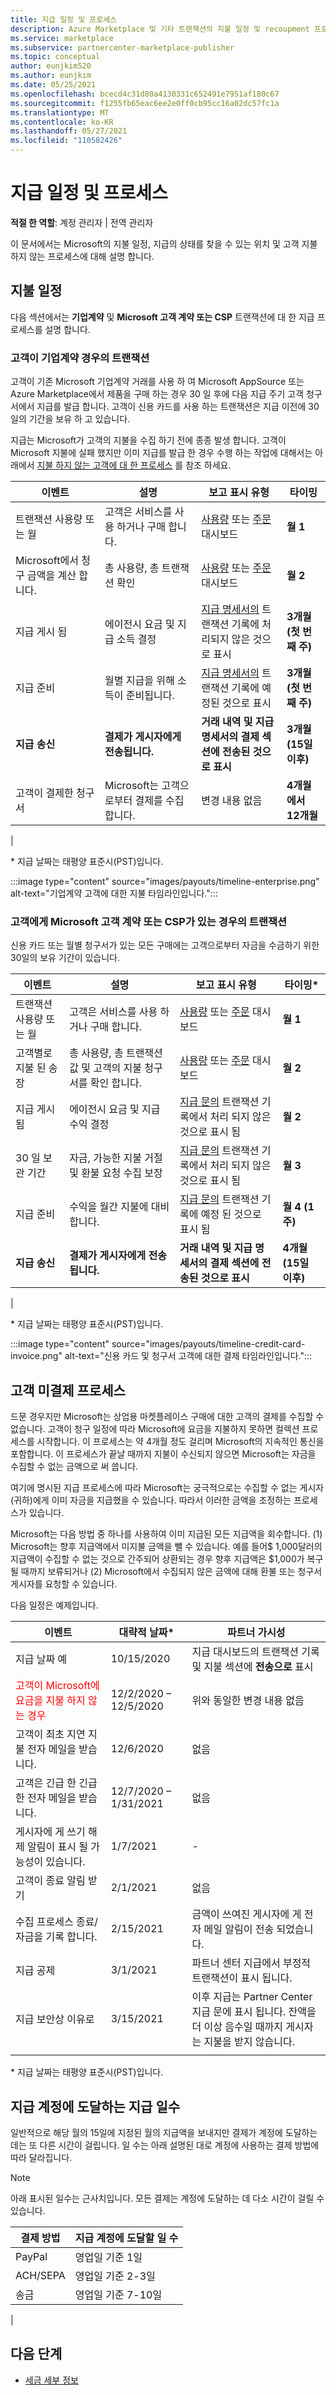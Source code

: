 ```yaml
---
title: 지급 일정 및 프로세스
description: Azure Marketplace 및 기타 트랜잭션의 지불 일정 및 recoupment 프로세스와 같은 지급 및 트랜잭션에 대해 알아봅니다.
ms.service: marketplace
ms.subservice: partnercenter-marketplace-publisher
ms.topic: conceptual
author: eunjkim520
ms.author: eunjkim
ms.date: 05/25/2021
ms.openlocfilehash: bcecd4c31d80a4130331c652491e7951af180c67
ms.sourcegitcommit: f1255fb65eac6ee2e0ff0cb95cc16a02dc57fc1a
ms.translationtype: MT
ms.contentlocale: ko-KR
ms.lasthandoff: 05/27/2021
ms.locfileid: "110582426"
---
```

# <a name="payout-schedules-and-processes"></a>지급 일정 및 프로세스

**적절 한 역할**: 계정 관리자 | 전역 관리자

이 문서에서는 Microsoft의 지불 일정, 지급의 상태를 찾을 수 있는 위치 및 고객 지불 하지 않는 프로세스에 대해 설명 합니다.

## <a name="payment-schedules"></a>지불 일정

다음 섹션에서는 **기업계약** 및 **Microsoft 고객 계약 또는 CSP** 트랜잭션에 대 한 지급 프로세스를 설명 합니다.

### <a name="transactions-when-customer-has-an-enterprise-agreement"></a>고객이 기업계약 경우의 트랜잭션

고객이 기존 Microsoft 기업계약 거래를 사용 하 여 Microsoft AppSource 또는 Azure Marketplace에서 제품을 구매 하는 경우 30 일 후에 다음 지급 주기 고객 청구서에서 지급를 발급 합니다. 고객이 신용 카드를 사용 하는 트랜잭션은 지급 이전에 30 일의 기간을 보유 하 고 있습니다.

지급는 Microsoft가 고객의 지불을 수집 하기 전에 종종 발생 합니다. 고객이 Microsoft 지불에 실패 했지만 이미 지급를 발급 한 경우 수행 하는 작업에 대해서는 아래에서 [지불 하지 않는 고객에 대 한 프로세스](#process-for-customer-non-payment) 를 참조 하세요.

| 이벤트 | 설명 | 보고 표시 유형 | 타이밍 |
| --- | --- | --- | --- |
| 트랜잭션 사용량 또는 월 | 고객은 서비스를 사용 하거나 구매 합니다. | [사용량](/azure/marketplace/partner-center-portal/usage-dashboard) 또는 [주문](/azure/marketplace/partner-center-portal/orders-dashboard) 대시보드 | **월 1** |
| Microsoft에서 청구 금액을 계산 합니다. | 총 사용량, 총 트랜잭션 확인 | [사용량](/azure/marketplace/partner-center-portal/usage-dashboard) 또는 [주문](/azure/marketplace/partner-center-portal/orders-dashboard) 대시보드 | **월 2** |
| 지급 게시 됨 | 에이전시 요금 및 지급 소득 결정 | [지급 명세서의](payout-statement.md) 트랜잭션 기록에 처리되지 않은 것으로 표시 | **3개월(첫 번째 주)** |
| 지급 준비 | 월별 지급을 위해 소득이 준비됩니다. | [지급 명세서의](payout-statement.md) 트랜잭션 기록에 예정된 것으로 표시 | **3개월(첫 번째 주)** |
| **지급 송신** | **결제가 게시자에게 전송됩니다.** | **거래 내역 및 지급 명세서의 [](payout-statement.md) 결제 섹션에 전송된 것으로 표시** | **3개월(15일 이후)** |
| 고객이 결제한 청구서 | Microsoft는 고객으로부터 결제를 수집합니다. | 변경 내용 없음 | **4개월에서 12개월** |
|

\* 지급 날짜는 태평양 표준시(PST)입니다.

:::image type="content" source="images/payouts/timeline-enterprise.png" alt-text="기업계약 고객에 대한 지불 타임라인입니다.":::

### <a name="transactions-when-customer-has-a-microsoft-customer-agreement-or-csp"></a>고객에게 Microsoft 고객 계약 또는 CSP가 있는 경우의 트랜잭션

신용 카드 또는 월별 청구서가 있는 모든 구매에는 고객으로부터 자금을 수금하기 위한 30일의 보유 기간이 있습니다.

| 이벤트 | 설명 | 보고 표시 유형 | 타이밍* |
| --- | --- | --- | --- |
| 트랜잭션 사용량 또는 월 | 고객은 서비스를 사용 하거나 구매 합니다. | [사용량](/azure/marketplace/partner-center-portal/usage-dashboard) 또는 [주문](/azure/marketplace/partner-center-portal/orders-dashboard) 대시보드 | **월 1** |
| 고객별로 지불 된 송장 | 총 사용량, 총 트랜잭션 값 및 고객의 지불 청구서를 확인 합니다. | [사용량](/azure/marketplace/partner-center-portal/usage-dashboard) 또는 [주문](/azure/marketplace/partner-center-portal/orders-dashboard) 대시보드 | **월 2** |
| 지급 게시 됨 | 에이전시 요금 및 지급 수익 결정 | [지급 문의](payout-statement.md) 트랜잭션 기록에서 처리 되지 않은 것으로 표시 됨 | **월 2** |
| 30 일 보관 기간 | 자금, 가능한 지불 거절 및 환불 요청 수집 보장 | [지급 문의](payout-statement.md) 트랜잭션 기록에서 처리 되지 않은 것으로 표시 됨 | **월 3** |
| 지급 준비 | 수익을 월간 지불에 대비 합니다. | [지급 문의](payout-statement.md) 트랜잭션 기록에 예정 된 것으로 표시 됨 | **월 4 (1 주)** |
| **지급 송신** | **결제가 게시자에게 전송됩니다.** | **거래 내역 및 지급 명세서의 [](payout-statement.md) 결제 섹션에 전송된 것으로 표시** | **4개월(15일 이후)** |
|

\* 지급 날짜는 태평양 표준시(PST)입니다.

:::image type="content" source="images/payouts/timeline-credit-card-invoice.png" alt-text="신용 카드 및 청구서 고객에 대한 결제 타임라인입니다.":::

## <a name="process-for-customer-non-payment"></a>고객 미결제 프로세스

드문 경우지만 Microsoft는 상업용 마켓플레이스 구매에 대한 고객의 결제를 수집할 수 없습니다. 고객이 청구 일정에 따라 Microsoft에 요금을 지불하지 못하면 컬렉션 프로세스를 시작합니다. 이 프로세스는 약 4개월 정도 걸리며 Microsoft의 지속적인 통신을 포함합니다. 이 프로세스가 끝날 때까지 지불이 수신되지 않으면 Microsoft는 자금을 수집할 수 없는 금액으로 써 씁니다.

여기에 명시된 지급 프로세스에 따라 Microsoft는 궁극적으로는 수집할 수 없는 게시자(귀하)에게 이미 자금을 지급했을 수 있습니다. 따라서 이러한 금액을 조정하는 프로세스가 있습니다.

Microsoft는 다음 방법 중 하나를 사용하여 이미 지급된 모든 지급액을 회수합니다. (1) Microsoft는 향후 지급액에서 미지불 금액을 뺄 수 있습니다. 예를 들어$ 1,000달러의 지급액이 수집할 수 없는 것으로 간주되어 상환되는 경우 향후 지급액은 $1,000가 복구될 때까지 보류되거나 (2) Microsoft에서 수집되지 않은 금액에 대해 환불 또는 청구서 게시자를 요청할 수 있습니다.

다음 일정은 예제입니다.

| 이벤트 | 대략적 날짜* | 파트너 가시성 |
| --- | --- | --- |
| 지급 날짜 예 | 10/15/2020 | 지급 대시보드의 트랜잭션 기록 및 지불 섹션에 **전송으로** 표시 |
| <font color="red">고객이 Microsoft에 요금을 지불 하지 않는 경우</font> | 12/2/2020 – 12/5/2020 | 위와 동일한 변경 내용 없음 |
| 고객이 최초 지연 지불 전자 메일을 받습니다. | 12/6/2020 | 없음 |
| 고객은 긴급 한 긴급 한 전자 메일을 받습니다. | 12/7/2020 – 1/31/2021 | 없음 |
| 게시자에 게 쓰기 해제 알림이 표시 될 가능성이 있습니다. | 1/7/2021 | - |
| 고객이 종료 알림 받기 | 2/1/2021 | 없음 |
| 수집 프로세스 종료/자금을 기록 합니다. | 2/15/2021 | 금액이 쓰여진 게시자에 게 전자 메일 알림이 전송 되었습니다. |
| 지급 공제 | 3/1/2021 | 파트너 센터 지급에서 부정적 트랜잭션이 표시 됩니다. |
| 지급 보안상 이유로 | 3/15/2021 | 이후 지급는 Partner Center 지급 문에 표시 됩니다. 잔액을 더 이상 음수일 때까지 게시자는 지불을 받지 않습니다.  |
|||

\* 지급 날짜는 태평양 표준시(PST)입니다.

## <a name="number-of-days-for-payments-to-reach-a-payout-account"></a>지급 계정에 도달하는 지급 일수

일반적으로 해당 월의 15일에 지정된 월의 지급액을 보내지만 결제가 계정에 도달하는 데는 또 다른 시간이 걸립니다. 일 수는 아래 설명된 대로 계정에 사용하는 결제 방법에 따라 달라집니다.

> [!NOTE]
> 아래 표시된 일수는 근사치입니다. 모든 결제는 계정에 도달하는 데 다소 시간이 걸릴 수 있습니다.

| 결제 방법     | 지급 계정에 도달할 일 수     |
|--------------------|--------------------------------------------|
| PayPal             | 영업일 기준 1일                             |
| ACH/SEPA           | 영업일 기준 2-3일                          |
| 송금      | 영업일 기준 7-10일                         |
|

## <a name="next-steps"></a>다음 단계

- [세금 세부 정보](tax-details-marketplace.md)
